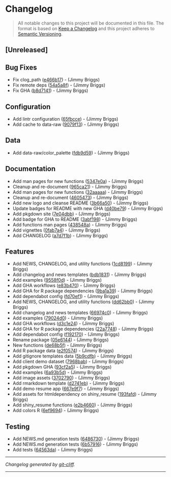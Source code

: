 # Changelog

> All notable changes to this project will be documented in this file. The format is based on
[Keep a Changelog](http://keepachangelog.com/) and this project adheres to
[Semantic Versioning](http://semver.org/).

## [Unreleased]

## Bug Fixes

- Fix clog_path ([e466b17](https://github.com/noclocks/noclocksr/commit/e466b1789804300c2806bcb2f2d321849acce87a))  - (Jimmy Briggs)
- Fix remote deps ([54a5a8f](https://github.com/noclocks/noclocksr/commit/54a5a8f58b07cc8182af9cc33623755fa7fe9143))  - (Jimmy Briggs)
- Fix GHA ([b8d7141](https://github.com/noclocks/noclocksr/commit/b8d7141b7a986d9d2508908beff38aa728fa9975))  - (Jimmy Briggs)

## Configuration

- Add lintr configuration ([65fbcce](https://github.com/noclocks/noclocksr/commit/65fbcce3166ecac39089d7d140fc39ca2a72499b))  - (Jimmy Briggs)
- Add cache to data-raw ([9079f13](https://github.com/noclocks/noclocksr/commit/9079f1392229845fff73444384d389ae4eb3435e))  - (Jimmy Briggs)

## Data

- Add data-raw/color_palette ([fdb9d59](https://github.com/noclocks/noclocksr/commit/fdb9d5946dde8c52e47945f565a2cf4cea899fca))  - (Jimmy Briggs)

## Documentation

- Add man pages for new functions ([5347e0a](https://github.com/noclocks/noclocksr/commit/5347e0a643512e20475362c45900ec4d16da9833))  - (Jimmy Briggs)
- Cleanup and re-document ([965ca21](https://github.com/noclocks/noclocksr/commit/965ca21f586b43f916a7ab564c35339a7a4a2063))  - (Jimmy Briggs)
- Add man pages for new functions ([32aaaaa](https://github.com/noclocks/noclocksr/commit/32aaaaa3a7f64340436bc6a1ac880d2c1eed85b5))  - (Jimmy Briggs)
- Cleanup and re-document ([4605473](https://github.com/noclocks/noclocksr/commit/460547371ffd29229f9a51bf6086d23a062e5ee7))  - (Jimmy Briggs)
- Add new logo and cleanse README ([3b66a50](https://github.com/noclocks/noclocksr/commit/3b66a500b3d8fc739a91af6fa5f8dadd1eb4c79b))  - (Jimmy Briggs)
- Update badges for README with new GHA ([d40be79](https://github.com/noclocks/noclocksr/commit/d40be7921af266e8a3b409493c5aad4d9e160634))  - (Jimmy Briggs)
- Add pkgdown site ([7e04dbb](https://github.com/noclocks/noclocksr/commit/7e04dbb3004756660d2f990f2a1937ebf55ac5f4))  - (Jimmy Briggs)
- Add badge for GHA to README ([3abf198](https://github.com/noclocks/noclocksr/commit/3abf1985732e9e546cdfc2dadeb9e22e9ceec35c))  - (Jimmy Briggs)
- Add functions man pages ([438548a](https://github.com/noclocks/noclocksr/commit/438548ab4022f680baa18dd90e4d9e1367900c85))  - (Jimmy Briggs)
- Add vignettes ([0fab7a4](https://github.com/noclocks/noclocksr/commit/0fab7a488957f268a71ed834d6ce2553dfb2eed9))  - (Jimmy Briggs)
- Add CHANGELOG ([a7d7f1b](https://github.com/noclocks/noclocksr/commit/a7d7f1b57636b85e33c9606fc35da8cba03bc11d))  - (Jimmy Briggs)

## Features

- Add NEWS, CHANGELOG, and utility functions ([1cd8199](https://github.com/noclocks/noclocksr/commit/1cd8199e809dd9e267a71e82401d49a40cbf9fc2))  - (Jimmy Briggs)
- Add changelog and news templates ([bdb1831](https://github.com/noclocks/noclocksr/commit/bdb18314d12ea3e10067809576314eeab4a44d4d))  - (Jimmy Briggs)
- Add examples ([9558f0d](https://github.com/noclocks/noclocksr/commit/9558f0dccb747f27766012aa9fdea829198efdc8))  - (Jimmy Briggs)
- Add GHA workflows ([e83b470](https://github.com/noclocks/noclocksr/commit/e83b470c3ce5928543144f0c4128a53b8b0b74d1))  - (Jimmy Briggs)
- Add GHA for R package dependencies ([9ba1a39](https://github.com/noclocks/noclocksr/commit/9ba1a390cbd42744ae80de79da472369df300a93))  - (Jimmy Briggs)
- Add dependabot config ([fd70ef1](https://github.com/noclocks/noclocksr/commit/fd70ef13434b5385d397b171bba428f77fd846c4))  - (Jimmy Briggs)
- Add NEWS, CHANGELOG, and utility functions ([dd62bb0](https://github.com/noclocks/noclocksr/commit/dd62bb0c2673a1e83f811785ddbed6cf44f7ca45))  - (Jimmy Briggs)
- Add changelog and news templates ([66974c0](https://github.com/noclocks/noclocksr/commit/66974c0d57a7f09ab59a41b89c3c97decac082b5))  - (Jimmy Briggs)
- Add examples ([79024d0](https://github.com/noclocks/noclocksr/commit/79024d0302b8bdbe0120bb0f64e3a7fbbec03c54))  - (Jimmy Briggs)
- Add GHA workflows ([d3c1e24](https://github.com/noclocks/noclocksr/commit/d3c1e2405bed3c868c7a3b418d7ccb31693a1718))  - (Jimmy Briggs)
- Add GHA for R package dependencies ([22a7748](https://github.com/noclocks/noclocksr/commit/22a77486294d9a3966ce0ca4d9c504f09a3aabf5))  - (Jimmy Briggs)
- Add dependabot config ([f192170](https://github.com/noclocks/noclocksr/commit/f192170ff02d9b7725ac82f00700e5afec7ccc61))  - (Jimmy Briggs)
- Rename package ([05e6144](https://github.com/noclocks/noclocksr/commit/05e6144676ddbf3b14323b8a2fbb4a11ab059d06))  - (Jimmy Briggs)
- New functions ([de68b5f](https://github.com/noclocks/noclocksr/commit/de68b5f1ab8a0e4084282cffd5e85a661415b942))  - (Jimmy Briggs)
- Add R package data ([e2f0574](https://github.com/noclocks/noclocksr/commit/e2f05748c7e973f9a66d131bd0db96350e80b955))  - (Jimmy Briggs)
- Add gitignore templates data ([5b9cdfb](https://github.com/noclocks/noclocksr/commit/5b9cdfba1f1b9575b3e24acf096232494ac4098d))  - (Jimmy Briggs)
- Add client demo dataset ([7968bab](https://github.com/noclocks/noclocksr/commit/7968bab641d5f6955583fa90567e5fb00329fa9b))  - (Jimmy Briggs)
- Add pkgdown GHA ([93cf2a5](https://github.com/noclocks/noclocksr/commit/93cf2a58a987d51cc24c782ecba464803706604a))  - (Jimmy Briggs)
- Add examples ([6a93b5d](https://github.com/noclocks/noclocksr/commit/6a93b5d1e18876fdfcc9b3d69b55468f041c28d7))  - (Jimmy Briggs)
- Add image assets ([3702790](https://github.com/noclocks/noclocksr/commit/37027908e0349d72abc28781d8f41bcf5f7be8d9))  - (Jimmy Briggs)
- Add rmarkdown template ([d2741eb](https://github.com/noclocks/noclocksr/commit/d2741eb74684032557be8bf00be32fe117fee79e))  - (Jimmy Briggs)
- Add demo resume app ([667e9f7](https://github.com/noclocks/noclocksr/commit/667e9f7e71287702d24f57d0d21fb9b4654cf5fd))  - (Jimmy Briggs)
- Add assets for htmldependency on shiny_resume ([193fafd](https://github.com/noclocks/noclocksr/commit/193fafd2d0ceacc98600ef4407781dfc976dbe68))  - (Jimmy Briggs)
- Add shiny_resume functions ([e2b4660](https://github.com/noclocks/noclocksr/commit/e2b46603814eb6eb9277ac4d0802b71571472673))  - (Jimmy Briggs)
- Add colors R ([6ef9694](https://github.com/noclocks/noclocksr/commit/6ef96943f9a44fe0d7b1d69e51c5377ce9e21dd8))  - (Jimmy Briggs)

## Testing

- Add NEWS.md generation tests ([6486730](https://github.com/noclocks/noclocksr/commit/64867308b4c00c0082e7809a82fd28a8c88086c5))  - (Jimmy Briggs)
- Add NEWS.md generation tests ([6b57916](https://github.com/noclocks/noclocksr/commit/6b57916487078215916669842b86bf7a622d7948))  - (Jimmy Briggs)
- Add tests ([64563da](https://github.com/noclocks/noclocksr/commit/64563da9a636428ba8e896bd06cd979a5ad5960b))  - (Jimmy Briggs)

***
*Changelog generated by [git-cliff](https://github.com/orhun/git-cliff).*
***
